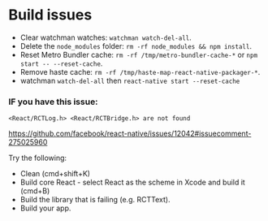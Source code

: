 # Build issues

  - Clear watchman watches: `watchman watch-del-all`.
  - Delete the `node_modules` folder: `rm -rf node_modules && npm install`.
  - Reset Metro Bundler cache: `rm -rf /tmp/metro-bundler-cache-*` or `npm start -- --reset-cache`.
  - Remove haste cache: `rm -rf /tmp/haste-map-react-native-packager-*`.
  - watchman `watch-del-all` then `react-native start --reset-cache`



  ### IF you have this issue:
   `<React/RCTLog.h> <React/RCTBridge.h> are not found`

  https://github.com/facebook/react-native/issues/12042#issuecomment-275025960

  Try the following:
  - Clean (cmd+shift+K)
  - Build core React - select React as the scheme in Xcode and build it (cmd+B)
  - Build the library that is failing (e.g. RCTText).
  - Build your app.
